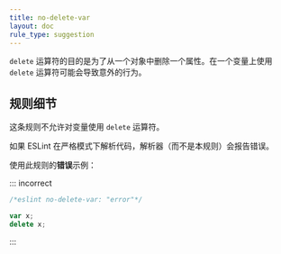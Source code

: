 ```yaml
---
title: no-delete-var
layout: doc
rule_type: suggestion
---
```


`delete` 运算符的目的是为了从一个对象中删除一个属性。在一个变量上使用 `delete` 运算符可能会导致意外的行为。

## 规则细节

这条规则不允许对变量使用 `delete` 运算符。

如果 ESLint 在严格模式下解析代码，解析器（而不是本规则）会报告错误。

使用此规则的**错误**示例：

::: incorrect

```js
/*eslint no-delete-var: "error"*/

var x;
delete x;
```

:::
